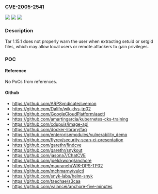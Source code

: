 ### [CVE-2005-2541](https://cve.mitre.org/cgi-bin/cvename.cgi?name=CVE-2005-2541)
![](https://img.shields.io/static/v1?label=Product&message=n%2Fa&color=blue)
![](https://img.shields.io/static/v1?label=Version&message=n%2Fa&color=blue)
![](https://img.shields.io/static/v1?label=Vulnerability&message=n%2Fa&color=brighgreen)

### Description

Tar 1.15.1 does not properly warn the user when extracting setuid or setgid files, which may allow local users or remote attackers to gain privileges.

### POC

#### Reference
No PoCs from references.

#### Github
- https://github.com/ARPSyndicate/cvemon
- https://github.com/Dalifo/wik-dvs-tp02
- https://github.com/GoogleCloudPlatform/aactl
- https://github.com/amartingarcia/kubernetes-cks-training
- https://github.com/cdupuis/image-api
- https://github.com/docker-library/faq
- https://github.com/enterprisemodules/vulnerability_demo
- https://github.com/flyrev/security-scan-ci-presentation
- https://github.com/garethr/findcve
- https://github.com/garethr/snykout
- https://github.com/jasona7/ChatCVE
- https://github.com/joelckwong/anchore
- https://github.com/mauraneh/WIK-DPS-TP02
- https://github.com/mchmarny/vulctl
- https://github.com/snyk-labs/helm-snyk
- https://github.com/taechae/s3caa
- https://github.com/valancej/anchore-five-minutes

